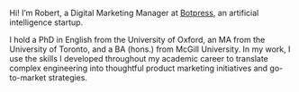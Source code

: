 Hi! I’m Robert, a Digital Marketing Manager at <a href=https://botpress.com>Botpress</a>, an artificial intelligence startup.

I hold a PhD in English from the University of Oxford, an MA from the University of Toronto, and a BA (hons.) from McGill University. In my work, I use the skills I developed throughout my academic career to translate complex engineering into thoughtful product marketing initiatives and go-to-market strategies.
